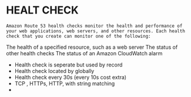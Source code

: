 # HEALT CHECK
    Amazon Route 53 health checks monitor the health and performance of your web applications, web servers, and other resources. Each health check that you create can monitor one of the following:

The health of a specified resource, such as a web server
The status of other health checks
The status of an Amazon CloudWatch alarm


- Health check is seperate but used by record
- Health check located by globally
- Health check every 30s (every 10s cost extra)
- TCP , HTTPs, HTTP, with string matching
- 